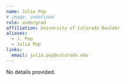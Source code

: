 ```yaml
---
name: Julia Pop
# image: undefined
role: undergrad
affiliation: University of Colorado Boulder
aliases:
  - J. Pop
  - Julia Pop
links:
  email: julia.pop@colorado.edu
---
```


No details provided.
